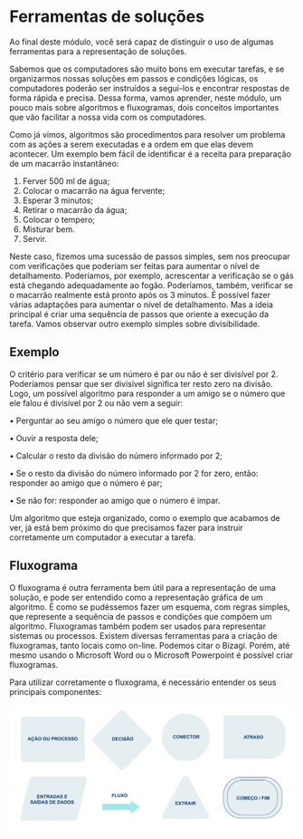# Ferramentas de soluções

Ao final deste módulo, você será capaz de distinguir o uso de algumas ferramentas para a representação de soluções.

Sabemos que os computadores são muito bons em executar tarefas, e se organizarmos nossas soluções em passos e condições lógicas, os computadores poderão ser instruídos a segui-los e encontrar respostas de forma rápida e precisa. Dessa forma, vamos aprender, neste módulo, um pouco mais sobre algoritmos e fluxogramas, dois conceitos importantes que vão facilitar a nossa vida com os computadores.

Como já vimos, algoritmos são procedimentos para resolver um problema com as ações a serem executadas e a ordem em que elas devem acontecer. Um exemplo bem fácil de identificar é a receita para preparação de um macarrão instantâneo:

1. Ferver 500 ml de água;
2. Colocar o macarrão na água fervente;
3. Esperar 3 minutos;
4. Retirar o macarrão da água;
5. Colocar o tempero;
6. Misturar bem.
7. Servir.

Neste caso, fizemos uma sucessão de passos simples, sem nos preocupar com verificações que poderiam ser feitas para aumentar o nível de detalhamento. Poderíamos, por exemplo, acrescentar a verificação se o gás está chegando adequadamente ao fogão. Poderíamos, também, verificar se o macarrão realmente está pronto após os 3 minutos. É possível fazer várias adaptações para aumentar o nível de detalhamento. Mas a ideia principal é criar uma sequência de passos que oriente a execução da tarefa. Vamos observar outro exemplo simples sobre divisibilidade. 


## Exemplo

O critério para verificar se um número é par ou não é ser divisível por 2. Poderíamos pensar que ser divisível significa ter resto zero na divisão. Logo, um possível algoritmo para responder a um amigo se o número que ele falou é divisível por 2 ou não vem a seguir:

• Perguntar ao seu amigo o número que ele quer testar;

• Ouvir a resposta dele;

• Calcular o resto da divisão do número informado por 2;

• Se o resto da divisão do número informado por 2 for zero, então: responder ao amigo que o número é par;

• Se não for: responder ao amigo que o número é ímpar.

Um algoritmo que esteja organizado, como o exemplo que acabamos de ver, já está bem próximo do que precisamos fazer para instruir corretamente um computador a executar a tarefa.

## Fluxograma

O fluxograma é outra ferramenta bem útil para a representação de uma solução, e pode ser entendido como a representação gráfica de um algoritmo. É como se pudéssemos fazer um esquema, com regras simples, que represente a sequência de passos e condições que compõem um algoritmo. Fluxogramas também podem ser usados para representar sistemas ou processos. Existem diversas ferramentas para a criação de fluxogramas, tanto locais como on-line. Podemos citar o Bizagi. Porém, até mesmo usando o Microsoft Word ou o Microsoft Powerpoint é possível criar fluxogramas.

Para utilizar corretamente o fluxograma, é necessário entender os seus principais componentes:

<!-- image path ./assets/fluxograma_1.jpg -->
<!-- show the image -->

![Principais componente](./assets/fluxograma_1.jpg)

